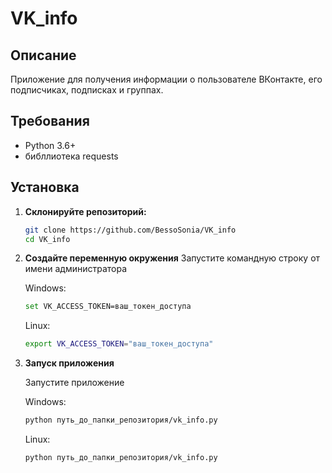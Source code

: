 # VK_info

## Описание

Приложение для получения информации о пользователе ВКонтакте, его подписчиках, подписках и группах.

## Требования

- Python 3.6+
- библлиотека requests

## Установка

1. **Склонируйте репозиторий:**
   ```bash
   git clone https://github.com/BessoSonia/VK_info
   cd VK_info

2. **Создайте переменную окружения**
   Запустите командную строку от имени администратора

   Windows:
      ```bash
      set VK_ACCESS_TOKEN=ваш_токен_доступа
      ```

   Linux:
      ```bash
      export VK_ACCESS_TOKEN="ваш_токен_доступа"
      ```

3. **Запуск приложения**

   Запустите приложение

   Windows:
      ```bash
      python путь_до_папки_репозитория/vk_info.py
      ```

   Linux:
      ```bash
      python путь_до_папки_репозитория/vk_info.py
      ```


